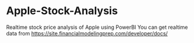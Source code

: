 # Apple-Stock-Analysis
Realtime stock price analysis of Apple using PowerBI
You can get realtime data from https://site.financialmodelingprep.com/developer/docs/
